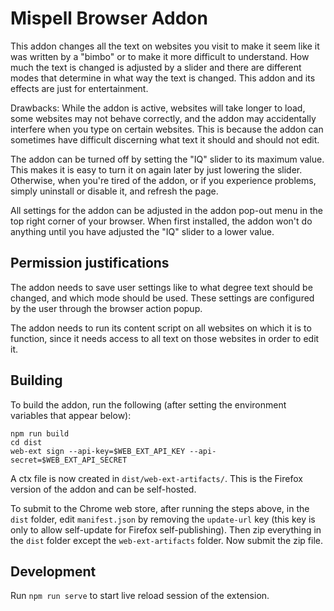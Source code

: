 # Mispell Browser Addon
This addon changes all the text on websites you visit to make it seem like it was written by a "bimbo" or to make it more difficult to understand. How much the text is changed is adjusted by a slider and there are different modes that determine in what way the text is changed. This addon and its effects are just for entertainment.

Drawbacks: While the addon is active, websites will take longer to load, some websites may not behave correctly, and the addon may accidentally interfere when you type on certain websites. This is because the addon can sometimes have difficult discerning what text it should and should not edit.

The addon can be turned off by setting the "IQ" slider to its maximum value. This makes it is easy to turn it on again later by just lowering the slider. Otherwise, when you're tired of the addon, or if you experience problems, simply uninstall or disable it, and refresh the page.

All settings for the addon can be adjusted in the addon pop-out menu in the top right corner of your browser. When first installed, the addon won't do anything until you have adjusted the "IQ" slider to a lower value.

## Permission justifications
The addon needs to save user settings like to what degree text should be changed, and which mode should be used. These settings are configured by the user through the browser action popup.

The addon needs to run its content script on all websites on which it is to function, since it needs access to all text on those websites in order to edit it.

## Building
To build the addon, run the following (after setting the environment variables that appear below):

```
npm run build
cd dist
web-ext sign --api-key=$WEB_EXT_API_KEY --api-secret=$WEB_EXT_API_SECRET
```

A ctx file is now created in `dist/web-ext-artifacts/`. This is the Firefox version of the addon and can be self-hosted.

To submit to the Chrome web store, after running the steps above, in the `dist` folder, edit `manifest.json` by removing the `update-url` key (this key is only to allow self-update for Firefox self-publishing). Then zip everything in the `dist` folder except the `web-ext-artifacts` folder. Now submit the zip file.

## Development
Run `npm run serve` to start live reload session of the extension.